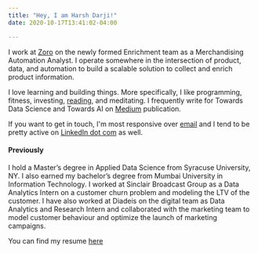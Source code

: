 ```yaml
---
title: "Hey, I am Harsh Darji!"
date: 2020-10-17T13:41:02-04:00

---
```

I work at [Zoro](https://www.glassdoor.com/Overview/Working-at-Zoro-EI_IE715657.11,15.htm) on the newly formed Enrichment team as a Merchandising Automation Analyst. 
I operate somewhere in the intersection of product, data, and automation to build a scalable solution
to collect and enrich product information. 

I love learning and building things. More specifically, I like programming, fitness, investing, [reading](https://www.goodreads.com/review/list/86084125?shelf=read), and meditating. 
I frequently write for Towards Data Science and Towards AI on [Medium](https://medium.com/@harshdarji_15896) publication.

If you want to get in touch, I'm most responsive over [email](mailto:hrdarji04@gmail.com) and I tend to be pretty active on [LinkedIn dot com](https://www.linkedin.com/in/harshdarji23/) as well.


#### Previously

I hold a Master’s degree in Applied Data Science from Syracuse University, NY. I also earned my bachelor’s degree from Mumbai University in Information Technology.
I worked at Sinclair Broadcast Group as a Data Analytics Intern on a customer churn problem and modeling the LTV of the customer. 
I have also worked at Diadeis on the digital team as Data Analytics and Research Intern and collaborated with the marketing team to 
model customer behaviour and optimize the launch of marketing campaigns.

You can find my resume [here](https://drive.google.com/file/d/1wVjHx3Sdtig53aZ-1MdvwyWWZSTEP6n8/view?usp=sharing)


